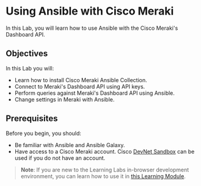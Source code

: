 # Using Ansible with Cisco Meraki

In this Lab, you will learn how to use Ansible with the Cisco Meraki's Dashboard API.

## Objectives

In this Lab you will:

* Learn how to install Cisco Meraki Ansible Collection.
* Connect to Meraki's Dashboard API using API keys.
* Perform queries against Meraki's Dashboard API using Ansible.
* Change settings in Meraki with Ansible.

## Prerequisites

Before you begin, you should:

* Be familiar with Ansible and Ansible Galaxy.
* Have access to a Cisco Meraki account. Cisco [DevNet Sandbox](https://developer.cisco.com/site/sandbox/) can be used if you do not have an account.

> **Note**: If you are new to the Learning Labs in-browser development environment, you can learn how to use it in [this Learning Module](https://developer.cisco.com/learning/modules/dne-welcome/).
